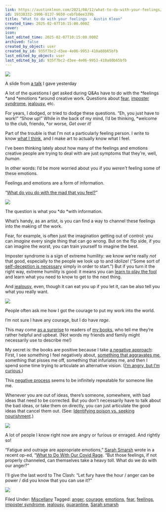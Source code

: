 ```yaml
---
link: https://austinkleon.com/2021/08/12/what-to-do-with-your-feelings/
id: 19338332-3906-8137-9650-cebfb0ee339b
title: "What to do with your feelings - Austin Kleon"
created_time: 2025-02-07T10:15:00.000Z
cover: 
icon: 
last_edited_time: 2025-02-07T10:15:00.000Z
archived: false
created_by_object: user
created_by_id: 935f7bc2-d3ee-4e06-9953-410a80b65bfb
last_edited_by_object: user
last_edited_by_id: 935f7bc2-d3ee-4e06-9953-410a80b65bfb
---
```


![](https://austinkleon.com/wp-content/uploads/2021/08/235910252_985740658661339_5802146247471921329_n.jpg)



A slide from [a talk](https://austinkleon.com/speaking/) I gave yesterday

A lot of the questions I get asked during Q&As have to do with the *feelings *and *emotions *around creative work. Questions about [fear](https://austinkleon.com/2020/07/23/i-forgot-how-to-write-again/), [imposter syndrome](https://austinkleon.com/2017/10/11/the-dunning-kruger-prayer/), [jealousy](https://austinkleon.com/2018/09/27/an-enemy-of-envy/), etc.

For years, I dodged, or tried to dodge these questions. “Eh, you just have to work!” “Show up!” While in the back of my mind, I’d be thinking, *welcome to the club, friendo, *or worse, *Get over it!*

Part of the trouble is that I’m not a particularly feeling person. I write to know [what I think](https://austinkleon.com/2019/08/02/writing-to-find-out-what-you-dont-want-to-know/), and I make art to actually know what I feel.

I’ve been thinking lately about how many of the feelings and emotions creative people are trying to deal with are just symptoms that they’re, well, *human*.

In other words: I’d be more worried about you if you *weren’t* feeling some of these emotions.

Feelings and emotions are a form of information.

“[What do you do with the mad that you feel?](https://misterrogers.org/videos/what-to-you-do-with-the-mad-that-you-feel/)”

![](https://austinkleon.com/wp-content/uploads/2021/08/mad-that-you-feel.jpg)



The question is what you *do *with information.

What’s handy, as an artist, is you can find a way to channel these feelings into the making of the work.

Fear, for example, is often just the imagination getting out of control: you can *imagine* every single thing that can go wrong. But on the flip side, if you can imagine the worst, you can train yourself to imagine the best.

Imposter syndrome is a sign of extreme humility: we know we’re really *not* that good, especially to the people we look up to and idolize! (“Some sort of [self-deception is necessary](https://austinkleon.com/2015/11/19/you-probably-dont-deserve-it/) simply in order to start.”) But if you turn it the right way, extreme humility is good: it means you can [learn to play the fool](https://austinkleon.com/2021/02/10/learning-to-play-the-fool/) and learn what you need to know to get to the next thing.

And [jealousy](https://austinkleon.com/2018/09/27/an-enemy-of-envy/), even, though it can eat you up if you let it, can be also tell you what you really want.

![](https://austinkleon.com/wp-content/uploads/2021/08/234435218_555345092262763_2379366754843769750_n.jpg)



People often ask me how I got the courage to put my work into the world.

I’m not sure I have any courage, but I do have *rage*.

This may come [as a surprise](https://austinkleon.com/2018/06/18/a-warning-to-my-readers/) to readers of [my books](https://austinkleon.com/books/), who tell me they’re rather helpful and upbeat. (Not words my friends and family might necessarily use to describe me!)

My secret is: the books are positive because I take [a negative approach](https://austinkleon.com/2019/07/17/negative-self-definition/): First, I see something I feel negatively about, [something that aggravates me](https://austinkleon.com/2020/07/30/aggravation-as-muse/), something that pisses me off, something that infuriates me, and then I spend some time trying to articulate an alternative vision. ([I’m angry, but I’m curious.](https://austinkleon.com/2020/06/04/angry-and-curious-a-zine/))

This [negative process](https://austinkleon.com/2019/07/16/a-negative-approach/) seems to be infinitely repeatable for someone like me.

Whenever you are out of ideas, there’s someone, somewhere, with bad ideas that need to be corrected. But you don’t necessarily have to talk about the bad ideas, or take them on directly, you can just articulate the good ideas that cancel them out. (See: [Identifying poison vs. seeking nourishment](https://austinkleon.com/2020/05/20/finding-nourishment-vs-identifying-poison/).)

![](https://austinkleon.com/wp-content/uploads/2021/08/creative-fool.001.jpeg)



A lot of people I know right now are angry or furious or enraged. And rightly so!

“Fatigue and outrage are appropriate emotions,” [Sarah Smarsh](https://twitter.com/sarah_smarsh?lang=en) wrote in a recent op-ed, “[What to Do With Our Covid Rage](https://www.nytimes.com/2021/08/07/opinion/sunday/covid-unvaccinated-anger.html). “But those feelings, if not properly channeled, can themselves take a heavy toll. What do we do with our anger?”

> 

I’ll give the last word to The Clash: “Let fury have the hour / anger can be power / did you know that you can use it?”

![](https://austinkleon.com/wp-content/uploads/2020/06/F33D418B-C819-46BB-9161-92CE52C89C25.jpg)



Filed Under: [Miscellany](https://austinkleon.com/category/miscellany/) Tagged: [anger](https://austinkleon.com/tag/anger/), [courage](https://austinkleon.com/tag/courage/), [emotions](https://austinkleon.com/tag/emotions/), [fear](https://austinkleon.com/tag/fear/), [feelings](https://austinkleon.com/tag/feelings/), [imposter syndrome](https://austinkleon.com/tag/imposter-syndrome/), [jealousy](https://austinkleon.com/tag/jealousy/), [quarantine](https://austinkleon.com/tag/quarantine/), [Sarah smarsh](https://austinkleon.com/tag/sarah-smarsh/)


